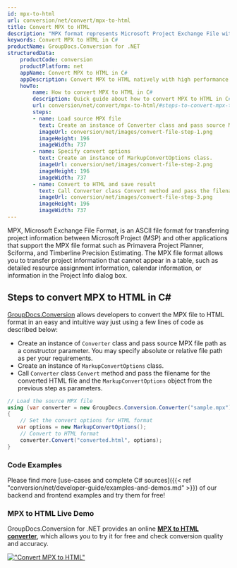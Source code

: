 ```yaml
---
id: mpx-to-html
url: conversion/net/convert/mpx-to-html
title: Convert MPX to HTML
description: "MPX format represents Microsoft Project Exchange File with .mpx extension. Learn how to convert MPX to HTML file programmatically in C# language using GroupDocs.Conversion for .NET library."
keywords: Convert MPX to HTML in C#
productName: GroupDocs.Conversion for .NET
structuredData:
    productCode: conversion
    productPlatform: net
    appName: Convert MPX to HTML in C#
    appDescription: Convert MPX to HTML natively with high performance using C# language and server side GroupDocs.Conversion for .NET APIs, without the use of any software like Microsoft or Open Office.
    howTo:
        name: How to convert MPX to HTML in C# 
        description: Quick guide about how to convert MPX to HTML in C# with high performance and accuracy.
        url: conversion/net/convert/mpx-to-html/#steps-to-convert-mpx-to-html-in-c
        steps:
        - name: Load source MPX file 
          text: Create an instance of Converter class and pass source MPX file path as a constructor parameter. You may specify absolute or relative file path as per your requirements. 
          imageUrl: conversion/net/images/convert-file-step-1.png
          imageHeight: 196
          imageWidth: 737
        - name: Specify convert options 
          text: Create an instance of MarkupConvertOptions class.
          imageUrl: conversion/net/images/convert-file-step-2.png
          imageHeight: 196
          imageWidth: 737
        - name: Convert to HTML and save result 
          text: Call Converter class Convert method and pass the filename for the converted HTML file and the MarkupConvertOptions object from the previous step as parameters.
          imageUrl: conversion/net/images/convert-file-step-3.png
          imageHeight: 196
          imageWidth: 737
---
```


MPX, Microsoft Exchange File Format, is an ASCII file format for transferring project information between Microsoft Project (MSP) and other applications that support the MPX file format such as Primavera Project Planner, Sciforma, and Timberline Precision Estimating. The MPX file format allows you to transfer project information that cannot appear in a table, such as detailed resource assignment information, calendar information, or information in the Project Info dialog box.

## Steps to convert MPX to HTML in C#

[GroupDocs.Conversion](https://products.groupdocs.com/conversion/net) allows developers to convert the MPX file to HTML format in an easy and intuitive way just using a few lines of code as described below:

* Create an instance of `Converter` class and pass source MPX file path as a constructor parameter. You may specify absolute or relative file path as per your requirements. 
* Create an instance of `MarkupConvertOptions` class.
* Call `Converter` class `Convert` method and pass the filename for the converted HTML file and the `MarkupConvertOptions` object from the previous step as parameters.

```csharp
// Load the source MPX file
using (var converter = new GroupDocs.Conversion.Converter("sample.mpx"))
{
    // Set the convert options for HTML format
   var options = new MarkupConvertOptions();
    // Convert to HTML format
    converter.Convert("converted.html", options);
}
```

### Code Examples

Please find more [use-cases and complete C# sources]({{< ref "conversion/net/developer-guide/examples-and-demos.md" >}}) of our backend and frontend examples and try them for free!

### MPX to HTML Live Demo

GroupDocs.Conversion for .NET provides an online [**MPX to HTML converter**](https://products.groupdocs.app/conversion/mpx-to-html), which allows you to try it for free and check conversion quality and accuracy.

[!["Convert MPX to HTML"](conversion/net/images/convert-to-html/convert-mpx-to-html.png)](https://products.groupdocs.app/conversion/mpx-to-html)